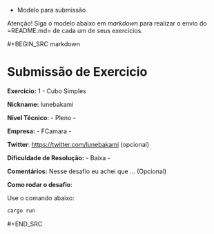 * Modelo para submissão

Atenção! Siga o modelo abaixo em *markdown* para realizar o envio do =README.md= de cada um de seus exercícios.

#+BEGIN_SRC markdown
# Submissão de Exercicio

**Exercicio:** 1 - Cubo Simples

**Nickname:** lunebakami

**Nível Técnico:** - Pleno -

**Empresa:** - FCamara -

**Twitter**: https://twitter.com/lunebakami (opcional)

**Dificuldade de Resolução:** - Baixa -

**Comentários:** Nesse desafio eu achei que ... (Opcional)

**Como rodar o desafio**:

Use o comando abaixo:
```bash
cargo run
```
#+END_SRC